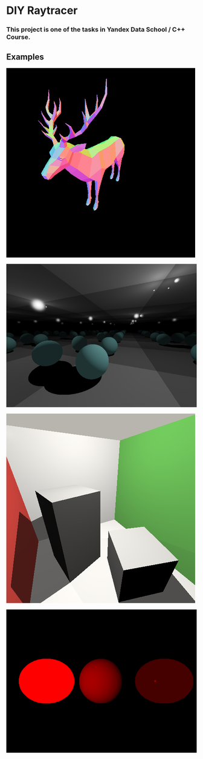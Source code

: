 # DIY Raytracer

### This project is one of the tasks in Yandex Data School / C++ Course.
## Examples
![](raytracer-debug/my_trais/normal/deer.png)

![](raytracer/my_trais/mirrors.png)

![](raytracer/my_trais/classic.png)

![](raytracer/my_trais/shading.png)

